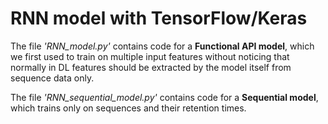 # RNN model with TensorFlow/Keras

The file _'RNN_model.py'_ contains code for a **Functional API model**, which we first used to
train on multiple input features without noticing that normally in DL features should be extracted
by the model itself from sequence data only.

The file _'RNN_sequential_model.py'_ contains code for a **Sequential model**, which trains only on sequences
and their retention times.